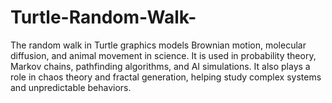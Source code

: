 # Turtle-Random-Walk-
The random walk in Turtle graphics models Brownian motion, molecular diffusion, and animal movement in science. It is used in probability theory, Markov chains, pathfinding algorithms, and AI simulations. It also plays a role in chaos theory and fractal generation, helping study complex systems and unpredictable behaviors. 
